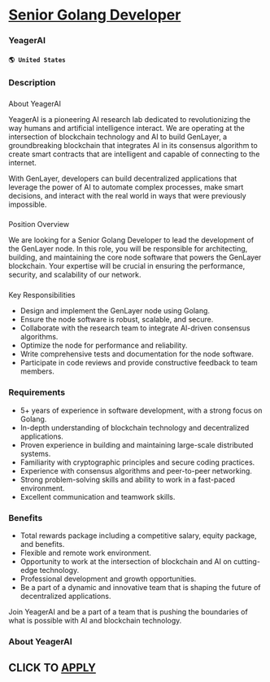 # [Senior Golang Developer](https://www.remotewlb.com/apply/senior-golang-developer-106552)  
### YeagerAI  
#### `🌎 United States`  

### **Description**

###

About YeagerAI

YeagerAI is a pioneering AI research lab dedicated to revolutionizing the way humans and artificial intelligence interact. We are operating at the intersection of blockchain technology and AI to build GenLayer, a groundbreaking blockchain that integrates AI in its consensus algorithm to create smart contracts that are intelligent and capable of connecting to the internet.

With GenLayer, developers can build decentralized applications that leverage the power of AI to automate complex processes, make smart decisions, and interact with the real world in ways that were previously impossible.

###

Position Overview

We are looking for a Senior Golang Developer to lead the development of the GenLayer node. In this role, you will be responsible for architecting, building, and maintaining the core node software that powers the GenLayer blockchain. Your expertise will be crucial in ensuring the performance, security, and scalability of our network.

###

Key Responsibilities

  * Design and implement the GenLayer node using Golang.
  * Ensure the node software is robust, scalable, and secure.
  * Collaborate with the research team to integrate AI-driven consensus algorithms.
  * Optimize the node for performance and reliability.
  * Write comprehensive tests and documentation for the node software.
  * Participate in code reviews and provide constructive feedback to team members.

### **Requirements**

  * 5+ years of experience in software development, with a strong focus on Golang.
  * In-depth understanding of blockchain technology and decentralized applications.
  * Proven experience in building and maintaining large-scale distributed systems.
  * Familiarity with cryptographic principles and secure coding practices.
  * Experience with consensus algorithms and peer-to-peer networking.
  * Strong problem-solving skills and ability to work in a fast-paced environment.
  * Excellent communication and teamwork skills.

### **Benefits**

  * Total rewards package including a competitive salary, equity package, and benefits.
  * Flexible and remote work environment.
  * Opportunity to work at the intersection of blockchain and AI on cutting-edge technology.
  * Professional development and growth opportunities.
  * Be a part of a dynamic and innovative team that is shaping the future of decentralized applications.

Join YeagerAI and be a part of a team that is pushing the boundaries of what is possible with AI and blockchain technology.

###  **About YeagerAI**

  
## CLICK TO [APPLY](https://www.remotewlb.com/apply/senior-golang-developer-106552)

